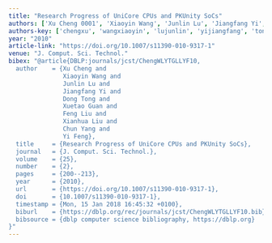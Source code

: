 ```yaml
---
title: "Research Progress of UniCore CPUs and PKUnity SoCs"
authors: ['Xu Cheng 0001', 'Xiaoyin Wang', 'Junlin Lu', 'Jiangfang Yi', 'Dong Tong 0001', 'Xuetao Guan', 'Feng Liu', 'Xianhua Liu 0001', 'Chun Yang', 'Yi Feng 0003']
authors-key: ['chengxu', 'wangxiaoyin', 'lujunlin', 'yijiangfang', 'tongdong', 'guanxuetao', 'liufeng', 'liuxianhua', 'yangchun', 'fengyi']
year: "2010"
article-link: "https://doi.org/10.1007/s11390-010-9317-1"
venue: "J. Comput. Sci. Technol."
bibex: "@article{DBLP:journals/jcst/ChengWLYTGLLYF10,
  author    = {Xu Cheng and
               Xiaoyin Wang and
               Junlin Lu and
               Jiangfang Yi and
               Dong Tong and
               Xuetao Guan and
               Feng Liu and
               Xianhua Liu and
               Chun Yang and
               Yi Feng},
  title     = {Research Progress of UniCore CPUs and PKUnity SoCs},
  journal   = {J. Comput. Sci. Technol.},
  volume    = {25},
  number    = {2},
  pages     = {200--213},
  year      = {2010},
  url       = {https://doi.org/10.1007/s11390-010-9317-1},
  doi       = {10.1007/s11390-010-9317-1},
  timestamp = {Mon, 15 Jan 2018 16:45:32 +0100},
  biburl    = {https://dblp.org/rec/journals/jcst/ChengWLYTGLLYF10.bib},
  bibsource = {dblp computer science bibliography, https://dblp.org}
}"
---
```


